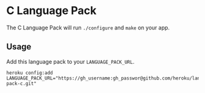 # C Language Pack

The C Language Pack will run `./configure` and `make` on your app.

## Usage

Add this language pack to your `LANGUAGE_PACK_URL`.

    heroku config:add LANGUAGE_PACK_URL="https://gh_username:gh_passwor@github.com/heroku/language-pack-c.git"
